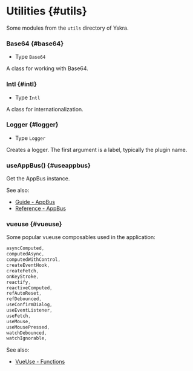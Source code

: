 # Utilities {#utils}

Some modules from the `utils` directory of Yskra.

### Base64 {#base64}

- Type `Base64`

A class for working with Base64.

### Intl {#intl}

- Type `Intl`

A class for internationalization.

### Logger {#logger}

- Type `Logger`

Creates a logger. The first argument is a label, typically the plugin name.

### useAppBus() {#useappbus}

Get the AppBus instance.

See also:
- [Guide - AppBus](../guide/app-bus.md)
- [Reference - AppBus](../reference/modules/app-bus.md)

### vueuse {#vueuse}

Some popular vueuse composables used in the application:

```js
asyncComputed,
computedAsync,
computedWithControl,
createEventHook,
createFetch,
onKeyStroke,
reactify,
reactiveComputed,
refAutoReset,
refDebounced,
useConfirmDialog,
useEventListener,
useFetch,
useMouse,
useMousePressed,
watchDebounced,
watchIgnorable,
```

See also:
- [VueUse - Functions](https://vueuse.org/functions.html)

